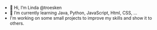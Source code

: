 - 👋 Hi, I’m Linda @troesken
- 🌱 I’m currently learning Java, Python, JavaScript, Html, CSS, ... 
- I'm working on some small projects to improve my skills and show it to others.


<!---
- 👀 I’m interested in ...
- 💞️ I’m looking to collaborate on ...
- 📫 How to reach me ...

troesken/troesken is a ✨ special ✨ repository because its `README.md` (this file) appears on your GitHub profile.
You can click the Preview link to take a look at your changes.
--->
